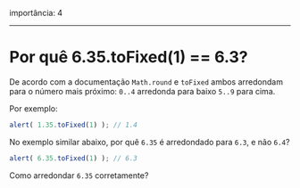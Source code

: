 importância: 4

---

# Por quê 6.35.toFixed(1) == 6.3?

De acordo com a documentação `Math.round` e `toFixed` ambos arredondam para o número mais próximo: `0..4` arredonda para baixo `5..9` para cima.

Por exemplo:

```js run
alert( 1.35.toFixed(1) ); // 1.4
```

No exemplo similar abaixo, por quê `6.35` é arredondado para `6.3`, e não `6.4`?

```js run
alert( 6.35.toFixed(1) ); // 6.3
```

Como arredondar `6.35` corretamente?

